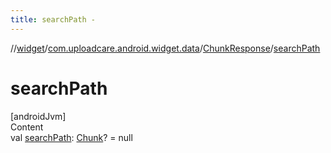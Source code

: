 ```yaml
---
title: searchPath -
---
```

//[widget](../../index.md)/[com.uploadcare.android.widget.data](../index.md)/[ChunkResponse](index.md)/[searchPath](search-path.md)



# searchPath  
[androidJvm]  
Content  
val [searchPath](search-path.md): [Chunk](../-chunk/index.md)? = null  



